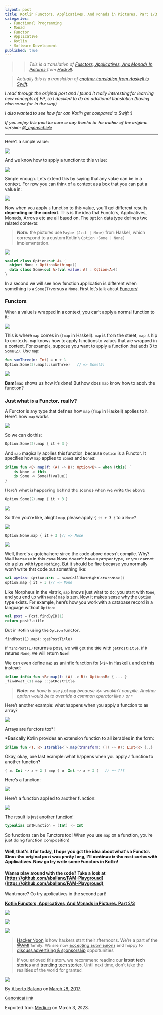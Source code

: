 ```yaml
---
layout: post
title: Kotlin Functors, Applicatives, And Monads in Pictures. Part 1/3
categories:
  - Functional Programming
  - Monad
  - Functor
  - Applicative
  - Kotlin
  - Software Development
published: true
---
```


>> _This is a translation of_ [_Functors, Applicatives, And Monads In Pictures_](http://adit.io/posts/2013-04-17-functors,_applicatives,_and_monads_in_pictures.html) _from_ [_Haskell_](https://www.haskell.org/).

> _Actually this is a translation of_ [_another translation from Haskell to Swift_](http://www.mokacoding.com/blog/functor-applicative-monads-in-pictures/)_._

_I read through the original post and I found it really interesting for learning new concepts of FP, so I decided to do an additional translation (having also some fun in the way)._

_I also wanted to see how far can Kotlin get compared to Swift :)_

_If you enjoy this post be sure to say thanks to the author of the original version:_ [_@\_egonschiele_](https://twitter.com/_egonschiele)

---

Here’s a simple value:

![](https://cdn-images-1.medium.com/max/800/0*cWvHYgZpw85fz_QW.png)

And we know how to apply a function to this value:

![](https://cdn-images-1.medium.com/max/800/0*XphGzXumvbJTBycX.png)

Simple enough. Lets extend this by saying that any value can be in a context. For now you can think of a context as a box that you can put a value in:

![](https://cdn-images-1.medium.com/max/800/0*7ZPc_kKNSlCqiRXR.png)

Now when you apply a function to this value, you’ll get different results **depending on the context**. This is the idea that Functors, Applicatives, Monads, Arrows etc are all based on. The `Option` data type defines two related contexts:

> **_Note:_** the pictures use `Maybe (Just | None)` from Haskell, which correspond to a custom Kotlin’s `Option (Some | None)` implementation.

![](https://cdn-images-1.medium.com/max/800/0*1NCb7mGijOSflxhO.png)
```kotlin
sealed class Option<out A> {  
  object None : Option<Nothing>()  
  data class Some<out A>(val value: A) : Option<A>()
}
```
In a second we will see how function application is different when something is a `Some(T)`versus a `None`. First let’s talk about [Functors](https://hackernoon.com/tagged/functors)!

### Functors

When a value is wrapped in a context, you can’t apply a normal function to it:

![](https://cdn-images-1.medium.com/max/800/0*M7c-lRRTz8pKWpN4.png)

This is where `map` comes in (`fmap` in Haskell). `map` is from the street, `map` is hip to contexts. `map` knows how to apply functions to values that are wrapped in a context. For example, suppose you want to apply a function that adds 3 to `Some(2)`. Use `map`:

```kotlin
fun sumThree(n: Int) = n + 3
Option.Some(2).map(::sumThree)   // => Some(5)
```

![](https://cdn-images-1.medium.com/max/800/0*iAU0E7CdHqjfQ9RK.png)

**Bam!** `map` shows us how it’s done! But how does `map` know how to apply the function?

### Just what is a Functor, really?

A Functor is any type that defines how `map` (`fmap` in Haskell) applies to it. Here’s how `map` works:

![](https://cdn-images-1.medium.com/max/800/0*egb47QB6zSr1jbl2.png)

So we can do this:

```kotlin
Option.Some(2).map { it + 3 }
```

And `map` magically applies this function, because `Option` is a Functor. It specifies how `map` applies to `Some`s and `None`s:
```kotlin
inline fun <B> map(f: (A) -> B): Option<B> = when (this) {  
    is None -> this  
    is Some -> Some(f(value))  
}
```
Here’s what is happening behind the scenes when we write the above
```kotlin
Option.Some(2).map { it + 3 }
```
![](https://cdn-images-1.medium.com/max/800/0*2ePtQNke8BGZT5MN.png)

So then you’re like, alright `map`, please apply `{ it + 3 }` to a `None`?

![](https://cdn-images-1.medium.com/max/800/0*w6a1JBnkBrpKlW1N.png)

```kotlin
Option.None.map { it + 3 }// => None
```

![](https://cdn-images-1.medium.com/max/800/0*HJUxTnL7aNTGmuG-.png)

Well, there's a gotcha here since the code above doesn't compile. Why? Well because in this case None doesn't have a proper type, so you cannot do a plus with type `Nothing`. But it should be fine because you normally won't write that code but something like:

```kotlin
val option: Option<Int> = someCallThatMightReturnNone()
option.map { it + 3 }// => None
```
Like Morpheus in the Matrix, `map` knows just what to do; you start with `None`, and you end up with `None`! `map` is zen. Now it makes sense why the `Option` type exists. For example, here’s how you work with a database record in a language without `Option`:
```kotlin
val post = Post.findByID(1)
return post?.title
```
But in Kotlin using the `Option` functor:

    findPost(1).map(::getPostTitle)

If `findPost(1)` returns a post, we will get the title with `getPostTitle`. If it returns `None`, we will return `None`!

We can even define `map` as an infix function for (`<$>` in Haskell), and do this instead:

```kotlin
inline infix fun <B> map(f: (A) -> B): Option<B> { ... }
_findPost_(1) map ::getPostTitle
```

> **_Note:_** _we have to use just_ `map` _because_ `<$>` _wouldn't compile. Another option would be to override a common operator like_ `/` _or_ `*`

Here’s another example: what happens when you apply a function to an array?

![](https://cdn-images-1.medium.com/max/800/0*lcScORdRNawytDNN.png)

Arrays are functors too\*!

\*Basically Kotlin provides an extension function to all iterables in the form:

```kotlin
inline fun <T, R> Iterable<T>.map(transform: (T) -> R): List<R> {..}
```

Okay, okay, one last example: what happens when you apply a function to another function?

```kotlin
{ a: Int -> a + 2 } map { a: Int -> a + 3 }   // => ???
```

Here's a function:

![](https://cdn-images-1.medium.com/max/800/0*fT23UDVq18hzvatb.png)

Here’s a function applied to another function:

![](https://cdn-images-1.medium.com/max/800/0*kKizWpvf5xsrDDaj.png)

The result is just another function!
```kotlin
typealias IntFunction = (Int) -> Int
```
So functions can be Functors too! When you use `map` on a function, you’re just doing function composition!

#### Well, that's it for today, I hope you got the idea about what's a Functor. Since the original post was pretty long, I'll continue in the next series with Applicatives. Now go try write some Functors in Kotlin!

#### Wanna play around with the code? Take a look at [https://github.com/aballano/FAM-Playground](https://github.com/aballano/FAM-Playground)

Want more? Go try applicatives in the second part!

[**Kotlin Functors, Applicatives, And Monads in Pictures. Part 2/3**](../kotlin-functors-applicatives-and-monads-in-pictures-part-2-3/ "This is a translation of Functors, Applicatives, And Monads In Pictures from Haskell into Kotlin")

[![](https://cdn-images-1.medium.com/max/400/1*0hqOaABQ7XGPT-OYNgiUBg.png)](http://bit.ly/HackernoonFB)

[![](https://cdn-images-1.medium.com/max/400/1*Vgw1jkA6hgnvwzTsfMlnpg.png)](https://goo.gl/k7XYbx)

[![](https://cdn-images-1.medium.com/max/400/1*gKBpq1ruUi0FVK2UM_I4tQ.png)](https://goo.gl/4ofytp)

> [Hacker Noon](http://bit.ly/Hackernoon) is how hackers start their afternoons. We’re a part of the [@AMI](http://bit.ly/atAMIatAMI) family. We are now [accepting submissions](http://bit.ly/hackernoonsubmission) and happy to [discuss advertising & sponsorship](mailto:partners@amipublications.com) opportunities.

> If you enjoyed this story, we recommend reading our [latest tech stories](http://bit.ly/hackernoonlatestt) and [trending tech stories](https://hackernoon.com/trending). Until next time, don’t take the realities of the world for granted!

![](https://cdn-images-1.medium.com/max/800/1*35tCjoPcvq6LbB3I6Wegqw.jpeg)

By [Alberto Ballano](https://medium.com/@aballano) on [March 28, 2017](https://medium.com/p/c47a1b1ce251).

[Canonical link](https://medium.com/@aballano/kotlin-functors-applicatives-and-monads-in-pictures-part-1-3-c47a1b1ce251)

Exported from [Medium](https://medium.com) on March 3, 2023.
